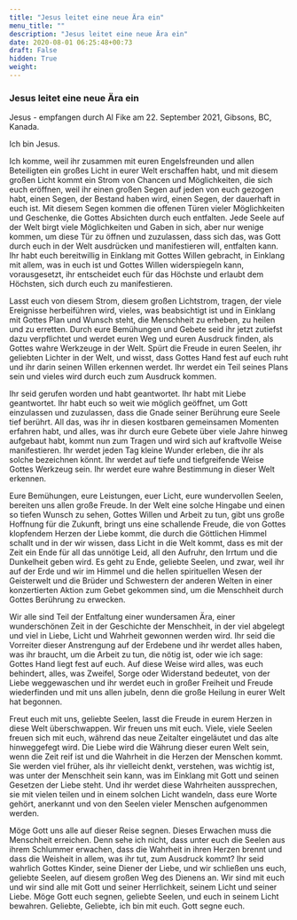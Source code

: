 ```yaml
---
title: "Jesus leitet eine neue Ära ein"
menu_title: ""
description: "Jesus leitet eine neue Ära ein"
date: 2020-08-01 06:25:48+00:73
draft: False
hidden: True
weight:
---
```

### Jesus leitet eine neue Ära ein

Jesus - empfangen durch Al Fike am 22. September 2021, Gibsons, BC, Kanada.

Ich bin Jesus.

Ich komme, weil ihr zusammen mit euren Engelsfreunden und allen Beteiligten ein großes Licht in eurer Welt erschaffen habt, und mit diesem großen Licht kommt ein Strom von Chancen und Möglichkeiten, die sich euch eröffnen, weil ihr einen großen Segen auf jeden von euch gezogen habt, einen Segen, der Bestand haben wird, einen Segen, der dauerhaft in euch ist. Mit diesem Segen kommen die offenen Türen vieler Möglichkeiten und Geschenke, die Gottes Absichten durch euch entfalten. Jede Seele auf der Welt birgt viele Möglichkeiten und Gaben in sich, aber nur wenige kommen, um diese Tür zu öffnen und zuzulassen, dass sich das, was Gott durch euch in der Welt ausdrücken und manifestieren will, entfalten kann. Ihr habt euch bereitwillig in Einklang mit Gottes Willen gebracht, in Einklang mit allem, was in euch ist und Gottes Willen widerspiegeln kann, vorausgesetzt, ihr entscheidet euch für das Höchste und erlaubt dem Höchsten, sich durch euch zu manifestieren.

Lasst euch von diesem Strom, diesem großen Lichtstrom, tragen, der viele Ereignisse herbeiführen wird, vieles, was beabsichtigt ist und in Einklang mit Gottes Plan und Wunsch steht, die Menschheit zu erheben, zu heilen und zu erretten. Durch eure Bemühungen und Gebete seid ihr jetzt zutiefst dazu verpflichtet und werdet euren Weg und euren Ausdruck finden, als Gottes wahre Werkzeuge in der Welt. Spürt die Freude in euren Seelen, ihr geliebten Lichter in der Welt, und wisst, dass Gottes Hand fest auf euch ruht und ihr darin seinen Willen erkennen werdet.  Ihr werdet ein Teil seines Plans sein und vieles wird durch euch zum Ausdruck kommen.

Ihr seid gerufen worden und habt geantwortet.  Ihr habt mit Liebe geantwortet. Ihr habt euch so weit wie möglich geöffnet, um Gott einzulassen und zuzulassen, dass die Gnade seiner Berührung eure Seele tief berührt. All das, was ihr in diesen kostbaren gemeinsamen Momenten erfahren habt, und alles, was ihr durch eure Gebete über viele Jahre hinweg aufgebaut habt, kommt nun zum Tragen und wird sich auf kraftvolle Weise manifestieren. Ihr werdet jeden Tag kleine Wunder erleben, die ihr als solche bezeichnen könnt. Ihr werdet auf tiefe und tiefgreifende Weise Gottes Werkzeug sein. Ihr werdet eure wahre Bestimmung in dieser Welt erkennen.

Eure Bemühungen, eure Leistungen, euer Licht, eure wundervollen Seelen, bereiten uns allen große Freude. In der Welt eine solche Hingabe und einen so tiefen Wunsch zu sehen, Gottes Willen und Arbeit zu tun, gibt uns große Hoffnung für die Zukunft, bringt uns eine schallende Freude, die von Gottes klopfendem Herzen der Liebe kommt, die durch die Göttlichen Himmel schallt und in der wir wissen, dass Licht in die Welt kommt, dass es mit der Zeit ein Ende für all das unnötige Leid, all den Aufruhr, den Irrtum und die Dunkelheit geben wird. Es geht zu Ende, geliebte Seelen, und zwar, weil ihr auf der Erde und wir im Himmel und die hellen spirituellen Wesen der Geisterwelt und die Brüder und Schwestern der anderen Welten in einer konzertierten Aktion zum Gebet gekommen sind, um die Menschheit durch Gottes Berührung zu erwecken.

Wir alle sind Teil der Entfaltung einer wundersamen Ära, einer wunderschönen Zeit in der Geschichte der Menschheit, in der viel abgelegt und viel in Liebe, Licht und Wahrheit gewonnen werden wird. Ihr seid die Vorreiter dieser Anstrengung auf der Erdebene und ihr werdet alles haben, was ihr braucht, um die Arbeit zu tun, die nötig ist, oder wie ich sage: Gottes Hand liegt fest auf euch. Auf diese Weise wird alles, was euch behindert, alles, was Zweifel, Sorge oder Widerstand bedeutet, von der Liebe weggewaschen und ihr werdet euch in großer Freiheit und Freude wiederfinden und mit uns allen jubeln, denn die große Heilung in eurer Welt hat begonnen.  

Freut euch mit uns, geliebte Seelen, lasst die Freude in eurem Herzen in diese Welt überschwappen. Wir freuen uns mit euch. Viele, viele Seelen freuen sich mit euch, während das neue Zeitalter eingeläutet und das alte hinweggefegt wird. Die Liebe wird die Währung dieser euren Welt sein, wenn die Zeit reif ist und die Wahrheit in die Herzen der Menschen kommt. Sie werden viel früher, als ihr vielleicht denkt, verstehen, was wichtig ist, was unter der Menschheit sein kann, was im Einklang mit Gott und seinen Gesetzen der Liebe steht. Und ihr werdet diese Wahrheiten aussprechen, sie mit vielen teilen und in einem solchen Licht wandeln, dass eure Worte gehört, anerkannt und von den Seelen vieler Menschen aufgenommen werden.

Möge Gott uns alle auf dieser Reise segnen. Dieses Erwachen muss die Menschheit erreichen. Denn sehe ich nicht, dass unter euch die Seelen aus ihrem Schlummer erwachen, dass die Wahrheit in ihren Herzen brennt und dass die Weisheit in allem, was ihr tut, zum Ausdruck kommt? Ihr seid wahrlich Gottes Kinder, seine Diener der Liebe, und wir schließen uns euch, geliebte Seelen, auf diesem großen Weg des Dienens an. Wir sind mit euch und wir sind alle mit Gott und seiner Herrlichkeit, seinem Licht und seiner Liebe. Möge Gott euch segnen, geliebte Seelen, und euch in seinem Licht bewahren. Geliebte, Geliebte, ich bin mit euch. Gott segne euch. 
